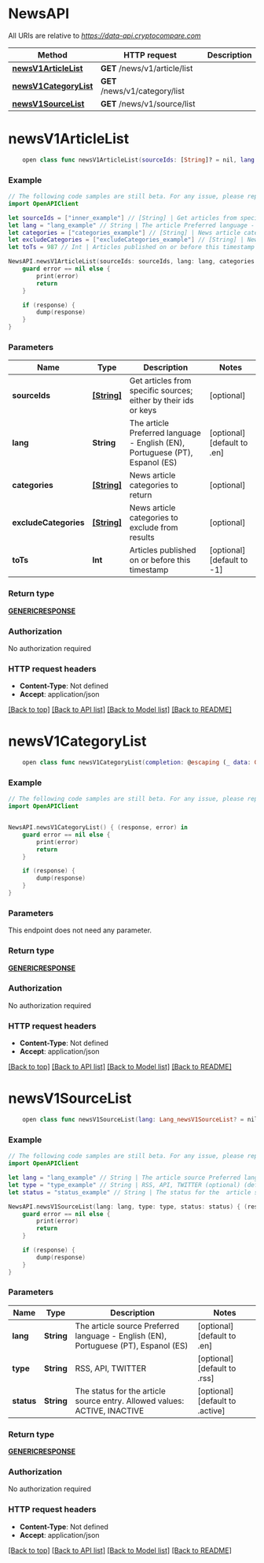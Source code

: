 # NewsAPI

All URIs are relative to *https://data-api.cryptocompare.com*

Method | HTTP request | Description
------------- | ------------- | -------------
[**newsV1ArticleList**](NewsAPI.md#newsv1articlelist) | **GET** /news/v1/article/list | 
[**newsV1CategoryList**](NewsAPI.md#newsv1categorylist) | **GET** /news/v1/category/list | 
[**newsV1SourceList**](NewsAPI.md#newsv1sourcelist) | **GET** /news/v1/source/list | 


# **newsV1ArticleList**
```swift
    open class func newsV1ArticleList(sourceIds: [String]? = nil, lang: Lang_newsV1ArticleList? = nil, categories: [Categories_newsV1ArticleList]? = nil, excludeCategories: [ExcludeCategories_newsV1ArticleList]? = nil, toTs: Int? = nil, completion: @escaping (_ data: GENERICRESPONSE?, _ error: Error?) -> Void)
```



### Example
```swift
// The following code samples are still beta. For any issue, please report via http://github.com/OpenAPITools/openapi-generator/issues/new
import OpenAPIClient

let sourceIds = ["inner_example"] // [String] | Get articles from specific sources; either by their ids or keys (optional)
let lang = "lang_example" // String | The article Preferred language - English (EN), Portuguese (PT), Espanol (ES) (optional) (default to .en)
let categories = ["categories_example"] // [String] | News article categories to return (optional)
let excludeCategories = ["excludeCategories_example"] // [String] | News article categories to exclude from results (optional)
let toTs = 987 // Int | Articles published on or before this timestamp (optional) (default to -1)

NewsAPI.newsV1ArticleList(sourceIds: sourceIds, lang: lang, categories: categories, excludeCategories: excludeCategories, toTs: toTs) { (response, error) in
    guard error == nil else {
        print(error)
        return
    }

    if (response) {
        dump(response)
    }
}
```

### Parameters

Name | Type | Description  | Notes
------------- | ------------- | ------------- | -------------
 **sourceIds** | [**[String]**](String.md) | Get articles from specific sources; either by their ids or keys | [optional] 
 **lang** | **String** | The article Preferred language - English (EN), Portuguese (PT), Espanol (ES) | [optional] [default to .en]
 **categories** | [**[String]**](String.md) | News article categories to return | [optional] 
 **excludeCategories** | [**[String]**](String.md) | News article categories to exclude from results | [optional] 
 **toTs** | **Int** | Articles published on or before this timestamp | [optional] [default to -1]

### Return type

[**GENERICRESPONSE**](GENERICRESPONSE.md)

### Authorization

No authorization required

### HTTP request headers

 - **Content-Type**: Not defined
 - **Accept**: application/json

[[Back to top]](#) [[Back to API list]](../README.md#documentation-for-api-endpoints) [[Back to Model list]](../README.md#documentation-for-models) [[Back to README]](../README.md)

# **newsV1CategoryList**
```swift
    open class func newsV1CategoryList(completion: @escaping (_ data: GENERICRESPONSE?, _ error: Error?) -> Void)
```



### Example
```swift
// The following code samples are still beta. For any issue, please report via http://github.com/OpenAPITools/openapi-generator/issues/new
import OpenAPIClient


NewsAPI.newsV1CategoryList() { (response, error) in
    guard error == nil else {
        print(error)
        return
    }

    if (response) {
        dump(response)
    }
}
```

### Parameters
This endpoint does not need any parameter.

### Return type

[**GENERICRESPONSE**](GENERICRESPONSE.md)

### Authorization

No authorization required

### HTTP request headers

 - **Content-Type**: Not defined
 - **Accept**: application/json

[[Back to top]](#) [[Back to API list]](../README.md#documentation-for-api-endpoints) [[Back to Model list]](../README.md#documentation-for-models) [[Back to README]](../README.md)

# **newsV1SourceList**
```swift
    open class func newsV1SourceList(lang: Lang_newsV1SourceList? = nil, type: ModelType_newsV1SourceList? = nil, status: Status_newsV1SourceList? = nil, completion: @escaping (_ data: GENERICRESPONSE?, _ error: Error?) -> Void)
```



### Example
```swift
// The following code samples are still beta. For any issue, please report via http://github.com/OpenAPITools/openapi-generator/issues/new
import OpenAPIClient

let lang = "lang_example" // String | The article source Preferred language - English (EN), Portuguese (PT), Espanol (ES) (optional) (default to .en)
let type = "type_example" // String | RSS, API, TWITTER (optional) (default to .rss)
let status = "status_example" // String | The status for the  article source entry. Allowed values: ACTIVE, INACTIVE (optional) (default to .active)

NewsAPI.newsV1SourceList(lang: lang, type: type, status: status) { (response, error) in
    guard error == nil else {
        print(error)
        return
    }

    if (response) {
        dump(response)
    }
}
```

### Parameters

Name | Type | Description  | Notes
------------- | ------------- | ------------- | -------------
 **lang** | **String** | The article source Preferred language - English (EN), Portuguese (PT), Espanol (ES) | [optional] [default to .en]
 **type** | **String** | RSS, API, TWITTER | [optional] [default to .rss]
 **status** | **String** | The status for the  article source entry. Allowed values: ACTIVE, INACTIVE | [optional] [default to .active]

### Return type

[**GENERICRESPONSE**](GENERICRESPONSE.md)

### Authorization

No authorization required

### HTTP request headers

 - **Content-Type**: Not defined
 - **Accept**: application/json

[[Back to top]](#) [[Back to API list]](../README.md#documentation-for-api-endpoints) [[Back to Model list]](../README.md#documentation-for-models) [[Back to README]](../README.md)

